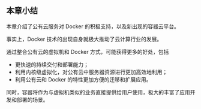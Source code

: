 ## 本章小结
本章介绍了公有云服务对 Docker 的积极支持，以及新出现的容器云平台。

事实上，Docker 技术的出现自身就极大推动了云计算行业的发展。

通过整合公有云的虚拟机和 Docker 方式，可能获得更多的好处，包括

* 更快速的持续交付和部署能力；
* 利用内核级虚拟化，对公有云中服务器资源进行更加高效地利用；
* 利用公有云和 Docker 的特性更加方便的迁移和扩展应用。

同时，容器将作为与虚拟机类似的业务直接提供给用户使用，极大的丰富了应用开发和部署的场景。
